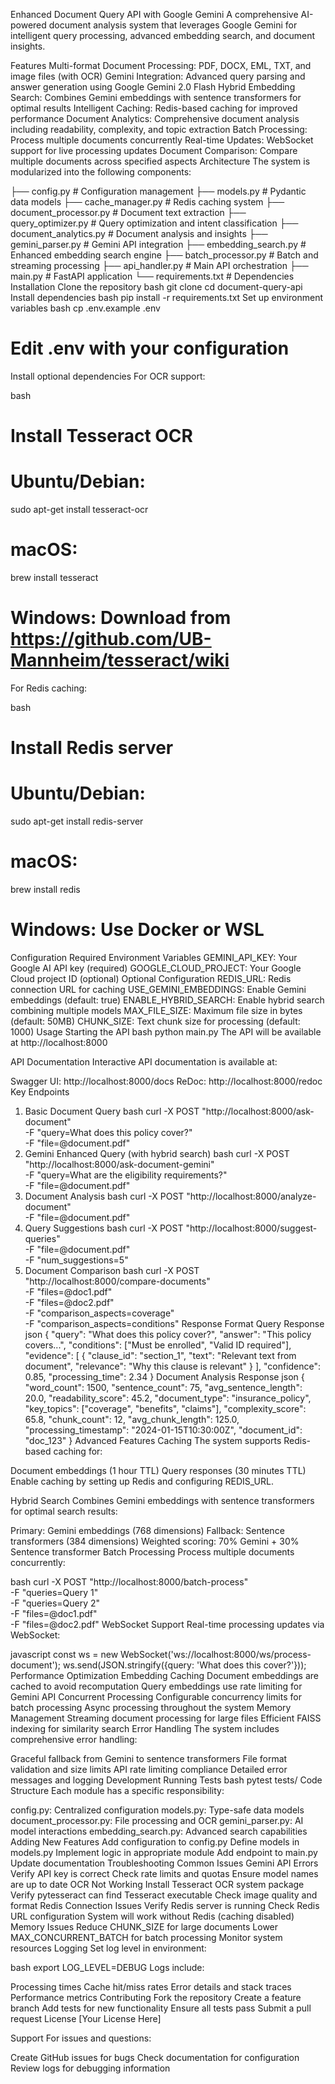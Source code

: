 Enhanced Document Query API with Google Gemini
A comprehensive AI-powered document analysis system that leverages Google Gemini for intelligent query processing, advanced embedding search, and document insights.

Features
Multi-format Document Processing: PDF, DOCX, EML, TXT, and image files (with OCR)
Gemini Integration: Advanced query parsing and answer generation using Google Gemini 2.0 Flash
Hybrid Embedding Search: Combines Gemini embeddings with sentence transformers for optimal results
Intelligent Caching: Redis-based caching for improved performance
Document Analytics: Comprehensive document analysis including readability, complexity, and topic extraction
Batch Processing: Process multiple documents concurrently
Real-time Updates: WebSocket support for live processing updates
Document Comparison: Compare multiple documents across specified aspects
Architecture
The system is modularized into the following components:

├── config.py              # Configuration management
├── models.py               # Pydantic data models
├── cache_manager.py        # Redis caching system
├── document_processor.py   # Document text extraction
├── query_optimizer.py      # Query optimization and intent classification
├── document_analytics.py   # Document analysis and insights
├── gemini_parser.py        # Gemini API integration
├── embedding_search.py     # Enhanced embedding search engine
├── batch_processor.py      # Batch and streaming processing
├── api_handler.py          # Main API orchestration
├── main.py                 # FastAPI application
└── requirements.txt        # Dependencies
Installation
Clone the repository
bash
git clone <repository-url>
cd document-query-api
Install dependencies
bash
pip install -r requirements.txt
Set up environment variables
bash
cp .env.example .env
# Edit .env with your configuration
Install optional dependencies
For OCR support:

bash
# Install Tesseract OCR
# Ubuntu/Debian:
sudo apt-get install tesseract-ocr

# macOS:
brew install tesseract

# Windows: Download from https://github.com/UB-Mannheim/tesseract/wiki
For Redis caching:

bash
# Install Redis server
# Ubuntu/Debian:
sudo apt-get install redis-server

# macOS:
brew install redis

# Windows: Use Docker or WSL
Configuration
Required Environment Variables
GEMINI_API_KEY: Your Google AI API key (required)
GOOGLE_CLOUD_PROJECT: Your Google Cloud project ID (optional)
Optional Configuration
REDIS_URL: Redis connection URL for caching
USE_GEMINI_EMBEDDINGS: Enable Gemini embeddings (default: true)
ENABLE_HYBRID_SEARCH: Enable hybrid search combining multiple models
MAX_FILE_SIZE: Maximum file size in bytes (default: 50MB)
CHUNK_SIZE: Text chunk size for processing (default: 1000)
Usage
Starting the API
bash
python main.py
The API will be available at http://localhost:8000

API Documentation
Interactive API documentation is available at:

Swagger UI: http://localhost:8000/docs
ReDoc: http://localhost:8000/redoc
Key Endpoints
1. Basic Document Query
bash
curl -X POST "http://localhost:8000/ask-document" \
     -F "query=What does this policy cover?" \
     -F "file=@document.pdf"
2. Gemini Enhanced Query (with hybrid search)
bash
curl -X POST "http://localhost:8000/ask-document-gemini" \
     -F "query=What are the eligibility requirements?" \
     -F "file=@document.pdf"
3. Document Analysis
bash
curl -X POST "http://localhost:8000/analyze-document" \
     -F "file=@document.pdf"
4. Query Suggestions
bash
curl -X POST "http://localhost:8000/suggest-queries" \
     -F "file=@document.pdf" \
     -F "num_suggestions=5"
5. Document Comparison
bash
curl -X POST "http://localhost:8000/compare-documents" \
     -F "files=@doc1.pdf" \
     -F "files=@doc2.pdf" \
     -F "comparison_aspects=coverage" \
     -F "comparison_aspects=conditions"
Response Format
Query Response
json
{
  "query": "What does this policy cover?",
  "answer": "This policy covers...",
  "conditions": ["Must be enrolled", "Valid ID required"],
  "evidence": [
    {
      "clause_id": "section_1",
      "text": "Relevant text from document",
      "relevance": "Why this clause is relevant"
    }
  ],
  "confidence": 0.85,
  "processing_time": 2.34
}
Document Analysis Response
json
{
  "word_count": 1500,
  "sentence_count": 75,
  "avg_sentence_length": 20.0,
  "readability_score": 45.2,
  "document_type": "insurance_policy",
  "key_topics": ["coverage", "benefits", "claims"],
  "complexity_score": 65.8,
  "chunk_count": 12,
  "avg_chunk_length": 125.0,
  "processing_timestamp": "2024-01-15T10:30:00Z",
  "document_id": "doc_123"
}
Advanced Features
Caching
The system supports Redis-based caching for:

Document embeddings (1 hour TTL)
Query responses (30 minutes TTL)
Enable caching by setting up Redis and configuring REDIS_URL.

Hybrid Search
Combines Gemini embeddings with sentence transformers for optimal search results:

Primary: Gemini embeddings (768 dimensions)
Fallback: Sentence transformers (384 dimensions)
Weighted scoring: 70% Gemini + 30% Sentence transformer
Batch Processing
Process multiple documents concurrently:

bash
curl -X POST "http://localhost:8000/batch-process" \
     -F "queries=Query 1" \
     -F "queries=Query 2" \
     -F "files=@doc1.pdf" \
     -F "files=@doc2.pdf"
WebSocket Support
Real-time processing updates via WebSocket:

javascript
const ws = new WebSocket('ws://localhost:8000/ws/process-document');
ws.send(JSON.stringify({query: 'What does this cover?'}));
Performance Optimization
Embedding Caching
Document embeddings are cached to avoid recomputation
Query embeddings use rate limiting for Gemini API
Concurrent Processing
Configurable concurrency limits for batch processing
Async processing throughout the system
Memory Management
Streaming document processing for large files
Efficient FAISS indexing for similarity search
Error Handling
The system includes comprehensive error handling:

Graceful fallback from Gemini to sentence transformers
File format validation and size limits
API rate limiting compliance
Detailed error messages and logging
Development
Running Tests
bash
pytest tests/
Code Structure
Each module has a specific responsibility:

config.py: Centralized configuration
models.py: Type-safe data models
document_processor.py: File processing and OCR
gemini_parser.py: AI model interactions
embedding_search.py: Advanced search capabilities
Adding New Features
Add configuration to config.py
Define models in models.py
Implement logic in appropriate module
Add endpoint to main.py
Update documentation
Troubleshooting
Common Issues
Gemini API Errors
Verify API key is correct
Check rate limits and quotas
Ensure model names are up to date
OCR Not Working
Install Tesseract OCR system package
Verify pytesseract can find Tesseract executable
Check image quality and format
Redis Connection Issues
Verify Redis server is running
Check Redis URL configuration
System will work without Redis (caching disabled)
Memory Issues
Reduce CHUNK_SIZE for large documents
Lower MAX_CONCURRENT_BATCH for batch processing
Monitor system resources
Logging
Set log level in environment:

bash
export LOG_LEVEL=DEBUG
Logs include:

Processing times
Cache hit/miss rates
Error details and stack traces
Performance metrics
Contributing
Fork the repository
Create a feature branch
Add tests for new functionality
Ensure all tests pass
Submit a pull request
License
[Your License Here]

Support
For issues and questions:

Create GitHub issues for bugs
Check documentation for configuration
Review logs for debugging information
